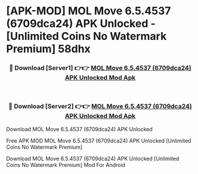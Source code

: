 # [APK-MOD] MOL Move 6.5.4537 (6709dca24) APK Unlocked - [Unlimited Coins No Watermark Premium] 58dhx



<div align="center">
<h3>🔴 Download [Server1] 👉👉 <a href="https://momento.my/?title=MOL_Move_6.5.4537_(6709dca24)_APK_Unlocked">MOL Move 6.5.4537 (6709dca24) APK Unlocked Mod Apk</a></h3><br>

<h3>🔴 Download [Server2] 👉👉 <a href="https://momento.my/?title=MOL_Move_6.5.4537_(6709dca24)_APK_Unlocked">MOL Move 6.5.4537 (6709dca24) APK Unlocked Mod Apk</a></h3>
</div>



Download MOL Move 6.5.4537 (6709dca24) APK Unlocked 

Free APK MOD MOL Move 6.5.4537 (6709dca24) APK Unlocked [Unlimited Coins No Watermark Premium]

Download MOL Move 6.5.4537 (6709dca24) APK Unlocked [Unlimited Coins No Watermark Premium] Mod For Android
